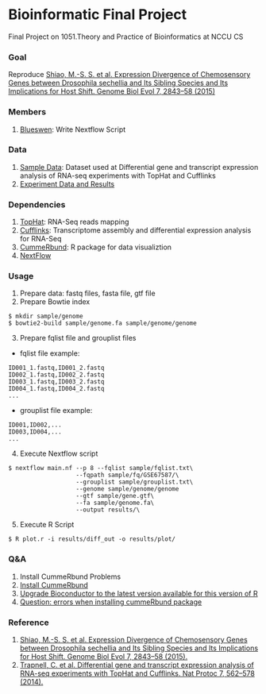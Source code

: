# Bioinformatic Final Project
Final Project on 1051.​Theory and Practice of Bioinformatics at NCCU CS

### Goal
Reproduce [Shiao, M.-S. S. et al. Expression Divergence of Chemosensory Genes between Drosophila sechellia and Its Sibling Species and Its Implications for Host Shift. Genome Biol Evol 7, 2843–58 (2015)](https://www.ncbi.nlm.nih.gov/pubmed/26430061)

### Members
1. [Blueswen](https://github.com/Blueswen): Write Nextflow Script

### Data
1. [Sample Data](): Dataset used at Differential gene and transcript expression analysis of RNA-seq experiments with TopHat and Cufflinks
2. [Experiment Data and Results]()

### Dependencies
1. [TopHat](https://ccb.jhu.edu/software/tophat/index.shtml): RNA-Seq reads mapping
2. [Cufflinks](http://cole-trapnell-lab.github.io/cufflinks/): Transcriptome assembly and differential expression analysis for RNA-Seq
3. [CummeRbund](http://compbio.mit.edu/cummeRbund/): R package for data visualiztion
4. [NextFlow](https://www.nextflow.io/)

### Usage
1. Prepare data: fastq files, fasta file, gtf file
2. Prepare Bowtie index
```
$ mkdir sample/genome
$ bowtie2-build sample/genome.fa sample/genome/genome
```
3. Prepare fqlist file and grouplist files
  * fqlist file example:
  ```
  ID001_1.fastq,ID001_2.fastq
  ID002_1.fastq,ID002_2.fastq
  ID003_1.fastq,ID003_2.fastq
  ID004_1.fastq,ID004_2.fastq
  ...
  ```
  * grouplist file example:
  ```
  ID001,ID002,...
  ID003,ID004,...
  ...
  ```
4. Execute Nextflow script
```
$ nextflow main.nf --p 8 --fqlist sample/fqlist.txt\
                   --fqpath sample/fq/GSE67587/\
                   --grouplist sample/grouplist.txt\
                   --genome sample/genome/genome
                   --gtf sample/gene.gtf\
                   --fa sample/genome.fa\
                   --output results/\
```
5. Execute R Script
```
$ R plot.r -i results/diff_out -o results/plot/
```

### Q&A
1. Install CummeRbund Problems
  1. [Install  CummeRbund](https://bioconductor.org/packages/release/bioc/html/cummeRbund.html)
  2. [Upgrade Bioconductor to the latest version available for this version of R](https://rdrr.io/bioc/BiocInstaller/man/BiocUpgrade.html)
  3. [Question: errors when installing cummeRbund package](https://support.bioconductor.org/p/61555/)

### Reference
1. [Shiao, M.-S. S. et al. Expression Divergence of Chemosensory Genes between Drosophila sechellia and Its Sibling Species and Its Implications for Host Shift. Genome Biol Evol 7, 2843–58 (2015).](https://www.ncbi.nlm.nih.gov/pubmed/26430061)
2. [Trapnell, C. et al. Differential gene and transcript expression analysis of RNA-seq experiments with TopHat and Cufflinks. Nat Protoc 7, 562–578 (2014).](http://www.nature.com/nprot/journal/v7/n3/full/nprot.2012.016.html)
